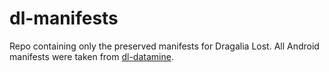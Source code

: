 # dl-manifests

Repo containing only the preserved manifests for Dragalia Lost.
All Android manifests were taken from [dl-datamine](https://github.com/dl-stuff/dl-datamine).
